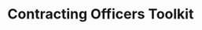 ---
highlight: "false" 
title: "Contracting Officers Toolkit"
description: "The Contracting Officer Toolkit is a knowledge based, ready reference guide, developed by the Fall 2020 LEAP team in partnership with FAI. Some of the links provided may require you to register and login in order to access the material."
url-link: "https://www.fai.gov/resources/co-toolkit"
type: "HTML"
gov-only: "false"
is-external: "true"
publication-date: "January 01, 2023"
reading-time: "45"
resource-type: "Tool"
filter: "acquisition-best-practices"
audience: "contracts-acquisitions"
branded-offerings: "it-buyers-training-support "
---